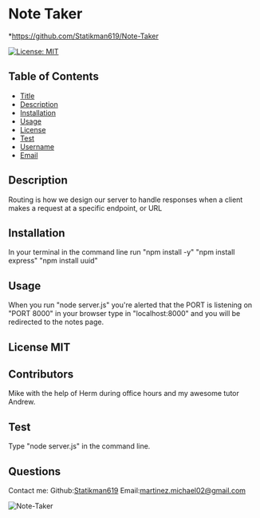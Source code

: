 # Note Taker

\*https://github.com/Statikman619/Note-Taker

[![License: MIT](https://img.shields.io/badge/License-MIT-yellow.svg)](https://opensource.org/licenses/MIT)

## Table of Contents

- [Title](#Title)
- [Description](#description)
- [Installation](#installation)
- [Usage](#usage)
- [License](#license)
- [Test](#test)
- [Username](#username)
- [Email](#license)

## Description

Routing is how we design our server to handle responses when a client makes a request at a specific endpoint, or URL

## Installation

In your terminal in the command line run "npm install -y" "npm install express" "npm install uuid"

## Usage

When you run "node server.js" you're alerted that the PORT is listening on "PORT 8000" in your browser type in "localhost:8000" and you will be redirected to the notes page.

## License MIT

## Contributors

Mike with the help of Herm during office hours and my awesome tutor Andrew.

## Test

Type "node server.js" in the command line.

## Questions

Contact me:
Github:[Statikman619](https://github.com/Statikman619)
Email:[martinez.michael02@gmail.com](https://github.com/Statikman619)


![Note-Taker](https://user-images.githubusercontent.com/73040685/119071120-17c9bb00-b99e-11eb-8aa6-80ae4008841a.png)

